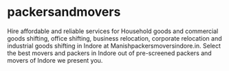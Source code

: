 # packersandmovers
Hire affordable and reliable services for Household goods and commercial goods shifting, office shifting, business relocation, corporate relocation and industrial goods shifting in Indore at Manishpackersmoversindore.in. Select the best movers and packers in Indore out of pre-screened packers and movers of Indore we present you.
